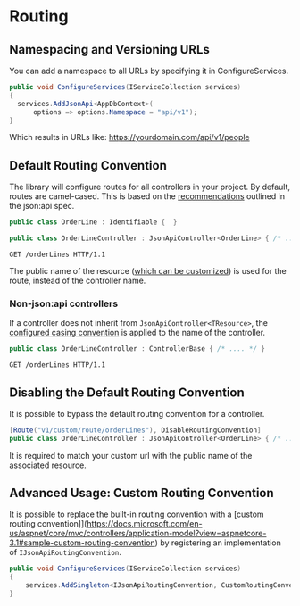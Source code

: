 # Routing

## Namespacing and Versioning URLs
You can add a namespace to all URLs by specifying it in ConfigureServices.

```c#
public void ConfigureServices(IServiceCollection services)
{
  services.AddJsonApi<AppDbContext>(
      options => options.Namespace = "api/v1");
}
```
Which results in URLs like: https://yourdomain.com/api/v1/people

## Default Routing Convention

The library will configure routes for all controllers in your project. By default, routes are camel-cased. This is based on the [recommendations](https://jsonapi.org/recommendations/) outlined in the json:api spec.

```c#
public class OrderLine : Identifiable {  }

public class OrderLineController : JsonApiController<OrderLine> { /* .... */ }
```

```http
GET /orderLines HTTP/1.1
```

The public name of the resource ([which can be customized](./resource-graph.md#public-resource-name)) is used for the route, instead of the controller name.

### Non-json:api controllers

If a controller does not inherit from `JsonApiController<TResource>`, the [configured casing convention](./options.md#custom-serializer-settings) is applied to the name of the controller.
```c#
public class OrderLineController : ControllerBase { /* .... */ }
```
```http
GET /orderLines HTTP/1.1
```

## Disabling the Default Routing Convention

It is possible to bypass the default routing convention for a controller.
```c#
[Route("v1/custom/route/orderLines"), DisableRoutingConvention]
public class OrderLineController : JsonApiController<OrderLine> { /* ... */ }
```
It is required to match your custom url with the public name of the associated resource.

## Advanced Usage: Custom Routing Convention

It is possible to replace the built-in routing convention with a [custom routing convention]](https://docs.microsoft.com/en-us/aspnet/core/mvc/controllers/application-model?view=aspnetcore-3.1#sample-custom-routing-convention) by registering an implementation of `IJsonApiRoutingConvention`.
```c#
public void ConfigureServices(IServiceCollection services)
{
	services.AddSingleton<IJsonApiRoutingConvention, CustomRoutingConvention>();
}
```